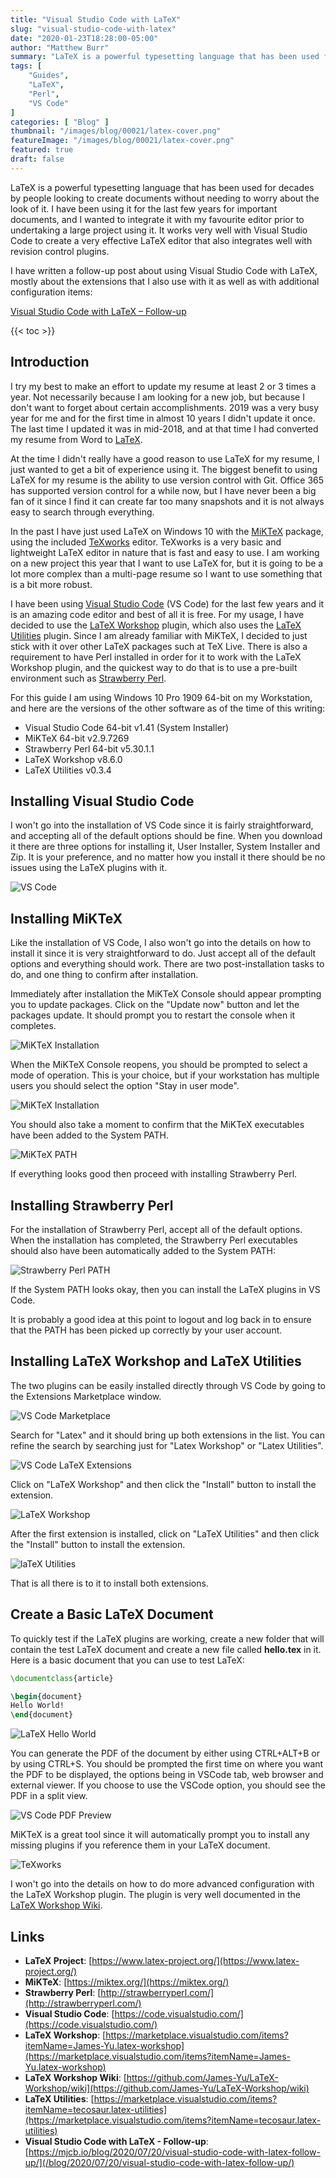 ```yaml
---
title: "Visual Studio Code with LaTeX"
slug: "visual-studio-code-with-latex"
date: "2020-01-23T18:28:00-05:00"
author: "Matthew Burr"
summary: "LaTeX is a powerful typesetting language that has been used for decades by people looking to create documents without needing to worry about the look of it. I have been using it for the last few years for important documents, and I wanted to integrate it with my favourite editor prior to undertaking a large project using it."
tags: [
    "Guides",
    "LaTeX",
    "Perl",
    "VS Code"
]
categories: [ "Blog" ]
thumbnail: "/images/blog/00021/latex-cover.png"
featureImage: "/images/blog/00021/latex-cover.png"
featured: true
draft: false
---
```


LaTeX is a powerful typesetting language that has been used for decades by people looking to create documents without needing to worry about the look of it. I have been using it for the last few years for important documents, and I wanted to integrate it with my favourite editor prior to undertaking a large project using it. It works very well with Visual Studio Code to create a very effective LaTeX editor that also integrates well with revision control plugins.

I have written a follow-up post about using Visual Studio Code with LaTeX, mostly about the extensions that I also use with it as well as with additional configuration items:

[Visual Studio Code with LaTeX – Follow-up](/blog/2020/07/20/visual-studio-code-with-latex-follow-up/)

{{< toc >}}

## Introduction ##

I try my best to make an effort to update my resume at least 2 or 3 times a year. Not necessarily because I am looking for a new job, but because I don't want to forget about certain accomplishments. 2019 was a very busy year for me and for the first time in almost 10 years I didn't update it once. The last time I updated it was in mid-2018, and at that time I had converted my resume from Word to [LaTeX](https://www.latex-project.org/).

At the time I didn't really have a good reason to use LaTeX for my resume, I just wanted to get a bit of experience using it. The biggest benefit to using LaTeX for my resume is the ability to use version control with Git. Office 365 has supported version control for a while now, but I have never been a big fan of it since I find it can create far too many snapshots and it is not always easy to search through everything.

In the past I have just used LaTeX on Windows 10 with the [MiKTeX](https://miktex.org/) package, using the included [TeXworks](http://www.tug.org/texworks/) editor. TeXworks is a very basic and lightweight LaTeX editor in nature that is fast and easy to use. I am working on a new project this year that I want to use LaTeX for, but it is going to be a lot more complex than a multi-page resume so I want to use something that is a bit more robust.

I have been using [Visual Studio Code](https://code.visualstudio.com/) (VS Code) for the last few years and it is an amazing code editor and best of all it is free. For my usage, I have decided to use the [LaTeX Workshop](https://marketplace.visualstudio.com/items?itemName=James-Yu.latex-workshop) plugin, which also uses the [LaTeX Utilities](https://marketplace.visualstudio.com/items?itemName=tecosaur.latex-utilities) plugin. Since I am already familiar with MiKTeX, I decided to just stick with it over other LaTeX packages such at TeX Live. There is also a requirement to have Perl installed in order for it to work with the LaTeX Workshop plugin, and the quickest way to do that is to use a pre-built environment such as [Strawberry Perl](http://strawberryperl.com/).

For this guide I am using Windows 10 Pro 1909 64-bit on my Workstation, and here are the versions of the other software as of the time of this writing:

* Visual Studio Code 64-bit v1.41 (System Installer)
* MiKTeX 64-bit v2.9.7269
* Strawberry Perl 64-bit v5.30.1.1
* LaTeX Workshop v8.6.0
* LaTeX Utilities v0.3.4

## Installing Visual Studio Code ##

I won't go into the installation of VS Code since it is fairly straightforward, and accepting all of the default options should be fine. When you download it there are three options for installing it, User Installer, System Installer and Zip. It is your preference, and no matter how you install it there should be no issues using the LaTeX plugins with it.

![VS Code](/images/blog/00021/vs-code-installation-09.png "Default VS Code Window after installation.")

## Installing MiKTeX ##

Like the installation of VS Code, I also won't go into the details on how to install it since it is very straightforward to do. Just accept all of the default options and everything should work. There are two post-installation tasks to do, and one thing to confirm after installation.

Immediately after installation the MiKTeX Console should appear prompting you to update packages. Click on the "Update now" button and let the packages update. It should prompt you to restart the console when it completes.

![MiKTeX Installation](/images/blog/00021/miktex-installation-11.png "The number of packages that need to be updated will vary based on what version of MiKTex you installed.")

When the MiKTeX Console reopens, you should be prompted to select a mode of operation. This is your choice, but if your workstation has multiple users you should select the option "Stay in user mode".

![MiKTeX Installation](/images/blog/00021/miktex-installation-15.png "The Operation mode will determine where the configuration options are stored for you MiKTeX settings.")

You should also take a moment to confirm that the MiKTeX executables have been added to the System PATH.

![MiKTeX PATH](/images/blog/00021/miktex-installation-path.png "Your PATH variables will vary, but make sure that MikTeX is present.")

If everything looks good then proceed with installing Strawberry Perl.

## Installing Strawberry Perl ##

For the installation of Strawberry Perl, accept all of the default options. When the installation has completed, the Strawberry Perl executables should also have been automatically added to the System PATH:

![Strawberry Perl PATH](/images/blog/00021/strawberry-perl-path.png "Your PATH variables will vary, but make sure that Strawberry Perl is present.")

If the System PATH looks okay, then you can install the LaTeX plugins in VS Code.

It is probably a good idea at this point to logout and log back in to ensure that the PATH has been picked up correctly by your user account.

## Installing LaTeX Workshop and LaTeX Utilities ##

The two plugins can be easily installed directly through VS Code by going to the Extensions Marketplace window.

![VS Code Marketplace](/images/blog/00021/latex-workshop-01.png "The VS Code Extensions Marketplace has hundreds of available extensions to use.")

Search for "Latex" and it should bring up both extensions in the list. You can refine the search by searching just for "Latex Workshop" or "Latex Utilities".

![VS Code LaTeX Extensions](/images/blog/00021/latex-workshop-02.png "Lots of LaTeX related extensions available for installation.")

Click on "LaTeX Workshop" and then click the "Install" button to install the extension.

![LaTeX Workshop](/images/blog/00021/latex-workshop-03.png "The LaTeX Workshop plugin contains everything that you need for the LaTeX integration.")

After the first extension is installed, click on "LaTeX Utilities" and then click the "Install" button to install the extension.

![laTeX Utilities](/images/blog/00021/latex-workshop-05.png "The LaTeX Utilities extension may not be needed for everyone, but it doesn't hurt to install it.")

That is all there is to it to install both extensions.

## Create a Basic LaTeX Document ##

To quickly test if the LaTeX plugins are working, create a new folder that will contain the test LaTeX document and create a new file called **hello.tex** in it. Here is a basic document that you can use to test LaTeX:

```latex
\documentclass{article}

\begin{document}
Hello World!
\end{document}
```

![LaTeX Hello World](/images/blog/00021/latex-hello-world.png "The LaTeX (TEX) icon on the left side of the window shows that the LaTeX Workshop plugin is working.")

You can generate the PDF of the document by either using CTRL+ALT+B or by using CTRL+S. You should be prompted the first time on where you want the PDF to be displayed, the options being in VSCode tab, web browser and external viewer. If you choose to use the VSCode option, you should see the PDF in a split view.

![VS Code PDF Preview](/images/blog/00021/latex-pdf-preview.png "The PDF option can be changed later in the LaTeX settings in VS Code.")

MiKTeX is a great tool since it will automatically prompt you to install any missing plugins if you reference them in your LaTeX document.

![TeXworks](/images/blog/00021/latex-texworks.png "The same document in TeXworks.")

I won't go into the details on how to do more advanced configuration with the LaTeX Workshop plugin. The plugin is very well documented in the [LaTeX Workshop Wiki](https://github.com/James-Yu/LaTeX-Workshop/wiki).

## Links ##

* **LaTeX Project**: [https://www.latex-project.org/](https://www.latex-project.org/)
* **MiKTeX**: [https://miktex.org/](https://miktex.org/)
* **Strawberry Perl**: [http://strawberryperl.com/](http://strawberryperl.com/)
* **Visual Studio Code**: [https://code.visualstudio.com/](https://code.visualstudio.com/)
* **LaTeX Workshop**: [https://marketplace.visualstudio.com/items?itemName=James-Yu.latex-workshop](https://marketplace.visualstudio.com/items?itemName=James-Yu.latex-workshop)
* **LaTeX Workshop Wiki**: [https://github.com/James-Yu/LaTeX-Workshop/wiki](https://github.com/James-Yu/LaTeX-Workshop/wiki)
* **LaTeX Utilities**: [https://marketplace.visualstudio.com/items?itemName=tecosaur.latex-utilities](https://marketplace.visualstudio.com/items?itemName=tecosaur.latex-utilities)
* **Visual Studio Code with LaTeX - Follow-up**: [https://mjcb.io/blog/2020/07/20/visual-studio-code-with-latex-follow-up/](/blog/2020/07/20/visual-studio-code-with-latex-follow-up/)
